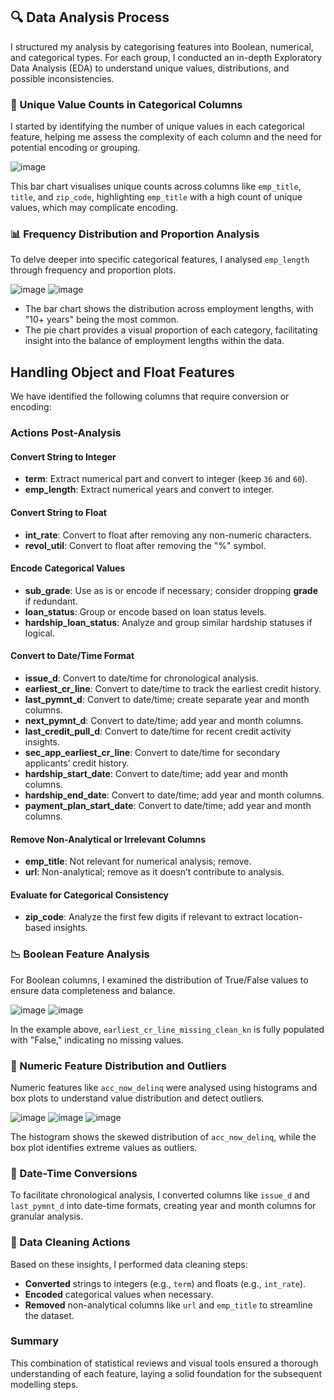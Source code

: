 ## 🔍 Data Analysis Process

I structured my analysis by categorising features into Boolean, numerical, and categorical types. For each group, I conducted an in-depth Exploratory Data Analysis (EDA) to understand unique values, distributions, and possible inconsistencies.

### 🧪 Unique Value Counts in Categorical Columns
I started by identifying the number of unique values in each categorical feature, helping me assess the complexity of each column and the need for potential encoding or grouping.

![image](https://github.com/user-attachments/assets/e3a100c0-a8d3-4d5e-aaeb-8de5af6917cd)

This bar chart visualises unique counts across columns like `emp_title`, `title`, and `zip_code`, highlighting `emp_title` with a high count of unique values, which may complicate encoding.

### 📊 Frequency Distribution and Proportion Analysis
To delve deeper into specific categorical features, I analysed `emp_length` through frequency and proportion plots.

![image](https://github.com/user-attachments/assets/d9e1147e-51ae-4b16-9697-128b25a351ff) 
![image](https://github.com/user-attachments/assets/c48ec637-09a0-484d-b703-5c78ba148b15)

- The bar chart shows the distribution across employment lengths, with "10+ years" being the most common.
- The pie chart provides a visual proportion of each category, facilitating insight into the balance of employment lengths within the data.

## Handling Object and Float Features

We have identified the following columns that require conversion or encoding:

### Actions Post-Analysis

#### Convert String to Integer
- **term**: Extract numerical part and convert to integer (keep `36` and `60`).
- **emp_length**: Extract numerical years and convert to integer.

#### Convert String to Float
- **int_rate**: Convert to float after removing any non-numeric characters.
- **revol_util**: Convert to float after removing the "%" symbol.

#### Encode Categorical Values
- **sub_grade**: Use as is or encode if necessary; consider dropping **grade** if redundant.
- **loan_status**: Group or encode based on loan status levels.
- **hardship_loan_status**: Analyze and group similar hardship statuses if logical.

#### Convert to Date/Time Format
- **issue_d**: Convert to date/time for chronological analysis.
- **earliest_cr_line**: Convert to date/time to track the earliest credit history.
- **last_pymnt_d**: Convert to date/time; create separate year and month columns.
- **next_pymnt_d**: Convert to date/time; add year and month columns.
- **last_credit_pull_d**: Convert to date/time for recent credit activity insights.
- **sec_app_earliest_cr_line**: Convert to date/time for secondary applicants’ credit history.
- **hardship_start_date**: Convert to date/time; add year and month columns.
- **hardship_end_date**: Convert to date/time; add year and month columns.
- **payment_plan_start_date**: Convert to date/time; add year and month columns.

#### Remove Non-Analytical or Irrelevant Columns
- **emp_title**: Not relevant for numerical analysis; remove.
- **url**: Non-analytical; remove as it doesn’t contribute to analysis.

#### Evaluate for Categorical Consistency
- **zip_code**: Analyze the first few digits if relevant to extract location-based insights.


### 📉 Boolean Feature Analysis
For Boolean columns, I examined the distribution of True/False values to ensure data completeness and balance.

![image](https://github.com/user-attachments/assets/56bd0d7f-73c1-4706-8996-4bd4f94845ff)
![image](https://github.com/user-attachments/assets/59961217-faf3-45c5-999b-e6f22f7399a3)


In the example above, `earliest_cr_line_missing_clean_kn` is fully populated with "False," indicating no missing values.

### 📐 Numeric Feature Distribution and Outliers
Numeric features like `acc_now_delinq` were analysed using histograms and box plots to understand value distribution and detect outliers.

![image](https://github.com/user-attachments/assets/f5a586ce-0832-42a3-9118-92963bc7a1cc)
![image](https://github.com/user-attachments/assets/8113f281-e091-419b-b297-9556f05b74f6)
![image](https://github.com/user-attachments/assets/0b965168-581c-4908-99f8-e3d249857c0c)

The histogram shows the skewed distribution of `acc_now_delinq`, while the box plot identifies extreme values as outliers.

### 📅 Date-Time Conversions
To facilitate chronological analysis, I converted columns like `issue_d` and `last_pymnt_d` into date-time formats, creating year and month columns for granular analysis.

### 🧹 Data Cleaning Actions
Based on these insights, I performed data cleaning steps:
- **Converted** strings to integers (e.g., `term`) and floats (e.g., `int_rate`).
- **Encoded** categorical values when necessary.
- **Removed** non-analytical columns like `url` and `emp_title` to streamline the dataset.

### Summary
This combination of statistical reviews and visual tools ensured a thorough understanding of each feature, laying a solid foundation for the subsequent modelling steps.
